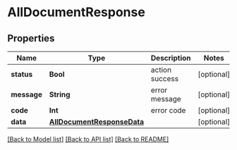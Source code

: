 # AllDocumentResponse

## Properties
Name | Type | Description | Notes
------------ | ------------- | ------------- | -------------
**status** | **Bool** | action success | [optional] 
**message** | **String** | error message | [optional] 
**code** | **Int** | error code | [optional] 
**data** | [**AllDocumentResponseData**](AllDocumentResponseData.md) |  | [optional] 

[[Back to Model list]](../README.md#documentation-for-models) [[Back to API list]](../README.md#documentation-for-api-endpoints) [[Back to README]](../README.md)


